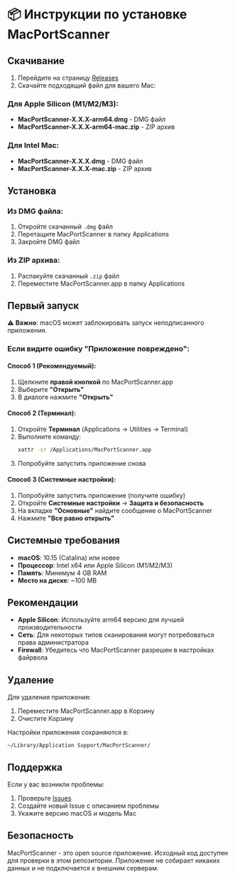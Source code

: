 # 📦 Инструкции по установке MacPortScanner

## Скачивание

1. Перейдите на страницу [Releases](https://github.com/iwizard7/MacPortScanner/releases)
2. Скачайте подходящий файл для вашего Mac:

### Для Apple Silicon (M1/M2/M3):
- **MacPortScanner-X.X.X-arm64.dmg** - DMG файл
- **MacPortScanner-X.X.X-arm64-mac.zip** - ZIP архив

### Для Intel Mac:
- **MacPortScanner-X.X.X.dmg** - DMG файл  
- **MacPortScanner-X.X.X-mac.zip** - ZIP архив

## Установка

### Из DMG файла:
1. Откройте скачанный `.dmg` файл
2. Перетащите MacPortScanner в папку Applications
3. Закройте DMG файл

### Из ZIP архива:
1. Распакуйте скачанный `.zip` файл
2. Переместите MacPortScanner.app в папку Applications

## Первый запуск

⚠️ **Важно**: macOS может заблокировать запуск неподписанного приложения.

### Если видите ошибку "Приложение повреждено":

#### Способ 1 (Рекомендуемый):
1. Щелкните **правой кнопкой** по MacPortScanner.app
2. Выберите **"Открыть"**
3. В диалоге нажмите **"Открыть"**

#### Способ 2 (Терминал):
1. Откройте **Терминал** (Applications → Utilities → Terminal)
2. Выполните команду:
   ```bash
   xattr -cr /Applications/MacPortScanner.app
   ```
3. Попробуйте запустить приложение снова

#### Способ 3 (Системные настройки):
1. Попробуйте запустить приложение (получите ошибку)
2. Откройте **Системные настройки** → **Защита и безопасность**
3. На вкладке **"Основные"** найдите сообщение о MacPortScanner
4. Нажмите **"Все равно открыть"**

## Системные требования

- **macOS**: 10.15 (Catalina) или новее
- **Процессор**: Intel x64 или Apple Silicon (M1/M2/M3)
- **Память**: Минимум 4 GB RAM
- **Место на диске**: ~100 MB

## Рекомендации

- **Apple Silicon**: Используйте arm64 версию для лучшей производительности
- **Сеть**: Для некоторых типов сканирования могут потребоваться права администратора
- **Firewall**: Убедитесь что MacPortScanner разрешен в настройках файрвола

## Удаление

Для удаления приложения:
1. Переместите MacPortScanner.app в Корзину
2. Очистите Корзину

Настройки приложения сохраняются в:
```
~/Library/Application Support/MacPortScanner/
```

## Поддержка

Если у вас возникли проблемы:
1. Проверьте [Issues](https://github.com/iwizard7/MacPortScanner/issues)
2. Создайте новый Issue с описанием проблемы
3. Укажите версию macOS и модель Mac

## Безопасность

MacPortScanner - это open source приложение. Исходный код доступен для проверки в этом репозитории. Приложение не собирает никаких данных и не подключается к внешним серверам.